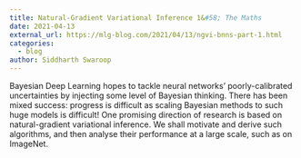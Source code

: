 ```yaml
---
title: Natural-Gradient Variational Inference 1&#58; The Maths
date: 2021-04-13
external_url: https://mlg-blog.com/2021/04/13/ngvi-bnns-part-1.html
categories:
  - blog
author: Siddharth Swaroop
---
```


Bayesian Deep Learning hopes to tackle neural networks’ poorly-calibrated uncertainties by injecting some level of Bayesian thinking. There has been mixed success: progress is difficult as scaling Bayesian methods to such huge models is difficult! One promising direction of research is based on natural-gradient variational inference. We shall motivate and derive such algorithms, and then analyse their performance at a large scale, such as on ImageNet.


